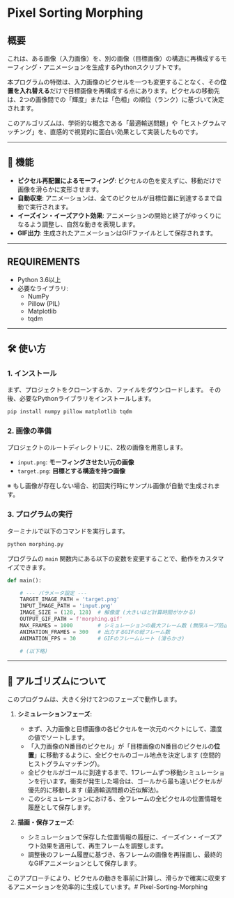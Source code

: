 
# Pixel Sorting Morphing

[](./morphing_eased.gif)


## 概要

これは、ある画像（入力画像）を、別の画像（目標画像）の構造に再構成するモーフィング・アニメーションを生成するPythonスクリプトです。

本プログラムの特徴は、入力画像のピクセルを一つも変更することなく、その**位置を入れ替える**だけで目標画像を再構成する点にあります。ピクセルの移動先は、2つの画像間での「輝度」または「色相」の順位（ランク）に基づいて決定されます。

このアルゴリズムは、学術的な概念である「最適輸送問題」や「ヒストグラムマッチング」を、直感的で視覚的に面白い効果として実装したものです。

-----

## 🌟 機能

  * **ピクセル再配置によるモーフィング**: ピクセルの色を変えずに、移動だけで画像を滑らかに変形させます。
  * **自動収束**: アニメーションは、全てのピクセルが目標位置に到達するまで自動で実行されます。
  * **イーズイン・イーズアウト効果**: アニメーションの開始と終了がゆっくりになるよう調整し、自然な動きを表現します。
  * **GIF出力**: 生成されたアニメーションはGIFファイルとして保存されます。

-----

## REQUIREMENTS

  * Python 3.6以上
  * 必要なライブラリ:
      * NumPy
      * Pillow (PIL)
      * Matplotlib
      * tqdm

-----

## 🛠️ 使い方

### 1\. インストール

まず、プロジェクトをクローンするか、ファイルをダウンロードします。
その後、必要なPythonライブラリをインストールします。

```bash
pip install numpy pillow matplotlib tqdm
```

### 2\. 画像の準備

プロジェクトのルートディレクトリに、2枚の画像を用意します。

  * `input.png`: **モーフィングさせたい元の画像**
  * `target.png`: **目標とする構造を持つ画像**

※ もし画像が存在しない場合、初回実行時にサンプル画像が自動で生成されます。

### 3\. プログラムの実行

ターミナルで以下のコマンドを実行します。

```bash
python morphing.py
```


プログラムの `main` 関数内にある以下の変数を変更することで、動作をカスタマイズできます。

```python
def main():

    # --- パラメータ設定 ---
    TARGET_IMAGE_PATH = 'target.png'
    INPUT_IMAGE_PATH = 'input.png'
    IMAGE_SIZE = (128, 128)  # 解像度 (大きいほど計算時間がかかる)
    OUTPUT_GIF_PATH = f'morphing.gif'
    MAX_FRAMES = 1000        # シミュレーションの最大フレーム数 (無限ループ防止)
    ANIMATION_FRAMES = 300   # 出力するGIFの総フレーム数
    ANIMATION_FPS = 30       # GIFのフレームレート (滑らかさ)

    # (以下略)
```


-----

## 🔬 アルゴリズムについて

このプログラムは、大きく分けて2つのフェーズで動作します。

1.  **シミュレーションフェーズ**:

      * まず、入力画像と目標画像の各ピクセルを一次元のベクトにして、濃度の値でソートします。
      * 「入力画像のN番目のピクセル」が「目標画像のN番目のピクセルの**位置**」に移動するように、全ピクセルのゴール地点を決定します (空間的ヒストグラムマッチング)。
      * 全ピクセルがゴールに到達するまで、1フレームずつ移動シミュレーションを行います。衝突が発生した場合は、ゴールから最も遠いピクセルが優先的に移動します (最適輸送問題の近似解法)。
      * このシミュレーションにおける、全フレームの全ピクセルの位置情報を履歴として保存します。

2.  **描画・保存フェーズ**:

      * シミュレーションで保存した位置情報の履歴に、イーズイン・イーズアウト効果を適用して、再生フレームを調整します。
      * 調整後のフレーム履歴に基づき、各フレームの画像を再描画し、最終的なGIFアニメーションとして保存します。

このアプローチにより、ピクセルの動きを事前に計算し、滑らかで確実に収束するアニメーションを効率的に生成しています。#   P i x e l - S o r t i n g - M o r p h i n g  
 